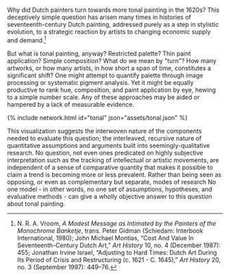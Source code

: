 Why did Dutch painters turn towards more tonal painting in the 1620s?
This deceptively simple question has arisen many times in histories of seventeenth-century Dutch painting, addressed purely as a step in stylistic evolution, to a strategic reaction by artists to changing economic supply and demand.[^tonalcites]

[^tonalcites]: N. R. A. Vroom, _A Modest Message as Intimated by the Painters of the Monochrome Banketje_, trans. Peter Gidman (Schiedam: Interbook International, 1980); John Michael Montias, “Cost And Value In Seventeenth-Century Dutch Art,” _Art History_ 10, no. 4 (December 1987): 455; Jonathan Irvine Israel, “Adjusting to Hard Times: Dutch Art During Its Period of Crisis and Restructuring (c. 1621 - C. 1645),” _Art History_ 20, no. 3 (September 1997): 449–76.

But what _is_ tonal painting, anyway? Restricted palette? Thin paint application? Simple composition?
What do we mean by "turn"? How many artworks, or how many artists, in how short a span of time, constitutes a significant shift?
One might attempt to quantify palette through image processing or systematic pigment analysis.
Yet it might be equally productive to rank hue, composition, and paint application by eye, hewing to a simple number scale.
Any of these approaches may be aided or hampered by a lack of measurable evidence.

{% include network.html id="tonal" json="assets/tonal.json" %}

This visualization suggests the interwoven nature of the components needed to evaluate this question; the interleaved, recursive nature of quantitative assumptions and arguments built into seemingly-qualitative research.
No question, not even ones predicated on highly subjective interpretation such as the tracking of intellectual or artistic movements, are independent of a sense of comparative quantity that makes it possible to claim  a trend is becoming more or less prevalent.
Rather than being seen as opposing, or even as complementary but separate, modes of research
No one model - in other words, no one set of assumptions, hypotheses, and evaluative methods - can give a wholly objective answer to this question about tonal painting.

